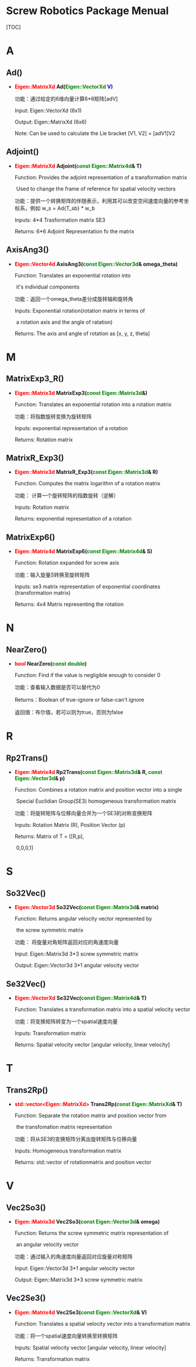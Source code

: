 # Screw Robotics Package Menual

[TOC]

# A

## Ad()

* **<font color='red'>Eigen::MatrixXd</font> Ad(<font color='green'>Eigen::VectorXd</font> <font color='Blue'>V</font>)**

  功能：通过给定的6维向量计算6*6矩阵[adV]

  Input: Eigen::VectorXd (6x1)

  Output: Eigen::MatrixXd (6x6)

  Note: Can be used to calculate the Lie bracket [V1, V2] = [adV1]V2

## Adjoint()

* **<font color='red'>Eigen::MatrixXd</font> Adjoint(<font color='green'>const Eigen::Matrix4d</font>& T)**

  Function: Provides the adjoint representation of a transformation matrix

  ​                 Used to change the frame of reference for spatial velocity vectors

  功能：提供一个转换矩阵的伴随表示，利用其可以改变空间速度向量的参考坐标系，例如 w_s = Ad{T_sb} * w_b

  Inputs: 4*4 Trasformation matrix SE3

  Returns: 6*6 Adjoint Representation fo the matrix

## AxisAng3()

* **<font color='red'>Eigen::Vector4d</font> AxisAng3(<font color='green'>const Eigen::Vector3d</font>& omega_theta)**

  Function: Translates an exponential rotation into

  ​                  it's individual components

  功能：返回一个omega_theta差分成旋转轴和旋转角

  Inputs: Exponential rotation(rotation matrix in terms of

  ​             a rotation axis and the angle of ratation)

  Returns: The axis and angle of rotation as [x, y, z, theta]



# M

## MatrixExp3_R()

* **<font color='red'>Eigen::Matrix3d</font> MatrixExp3(<font color='green'>const Eigen::Matrix3d</font>&)**

  Function: Translates an exponential rotation into a rotation matrix

  功能：将指数旋转变换为旋转矩阵

  Inputs: exponential representation of a rotation

  Returns: Rotation matrix

## MatrixR_Exp3()

* **<font color='red'>Eigen::Matrix3d</font> MatrixR_Exp3(<font color='green'>const Eigen::Matrix3d</font>& R)**

  Function: Computes the matrix logarithm of a rotation matrix

  功能： 计算一个旋转矩阵的指数旋转（逆解）

  Inputs: Rotation matrix

  Returns: exponential representation of a rotation

## MatrixExp6()

* **<font color='red'>Eigen::Matrix4d</font> MatrixExp6(<font color='green'>const Eigen::Matrix4d</font>& S)**

  Function: Rotation expanded for screw axis

  功能：输入旋量S转换至旋转矩阵

  Inputs: se3 matrix representation of exponential coordinates (transformation matrix)

  Returns: 4x4 Matrix representing the rotation

# N

## NearZero()

* **<font color='red'>bool</font> NearZero(<font color='green'>const double</font>)**

  Function: Find if the value is negligible enough to consider 0

  功能：查看输入数据是否可以替代为0

  Returns：Boolean of true-ignore or false-can't ignore

  返回值：布尔值，若可以则为true，否则为false



# R

## Rp2Trans()

* **<font color='red'>Eigen::Matrix4d</font> Rp2Trans(<font color='green'>const Eigen::Matrix3d</font>& R, <font color='green'>const Eigen::Vector3d</font>& p)**

  Function: Combines a rotation matrix and position vector into a single

  ​                  Special Euclidian Group(SE3) homogeneous transformation matrix

  功能：将旋转矩阵与位移向量合并为一个SE3的对称变换矩阵

  Inputs: Rotation Matrix (R), Position Vector (p)

  Returns: Matrix of T = [[R,p],

  ​                                      0,0,0,1]



# S

## So32Vec()

* **<font color='red'>Eigen::Vector3d</font> So32Vec(<font color='green'>const Eigen::Matrix3d</font>& matrix)**

  Function: Returns angular velocity vector represented by

  ​                  the screw symmetric matrix

  功能： 将旋量对角矩阵返回对应的角速度向量

  Input: Eigen::Matrix3d 3*3 screw symmetric matrix

  Output: Eigen::Vector3d 3*1 angular velocity vector

## Se32Vec()

* **<font color='red'>Eigen::VectorXd</font> Se32Vec(<font color='green'>const Eigen::Matrix4d</font>& T)**

  Function: Translates a transformation matrix into a spatial velocity vector

  功能：将变换矩阵转变为一个spatial速度向量

  Inputs: Transformation matrix

  Returns: Spatial velocity vector [angular velocity, linear velocity]



# T

## Trans2Rp()

* **<font color='red'>std::vector\<Eigen::MatrixXd\></font> Trans2Rp(<font color='green'>const Eigen::MatrixXd</font>& T)**

  Function: Separate the rotation matrix and position vector from

  ​                  the transfomation matrix representation

  功能：将从SE3的变换矩阵分离出旋转矩阵与位移向量

  Inputs: Homogeneous transformation matrix

  Returns: std::vector of rotationmatrix and position vector



# V

## Vec2So3()

* **<font color='red'>Eigen::Matrix3d</font> Vec2So3(<font color='green'>const Eigen::Vector3d</font>& omega)**

  Function: Returns the screw symmetric matrix representation of

  ​				  an angular velocity vector

  功能：通过输入的角速度向量返回对应旋量对称矩阵

  Input: Eigen::Vector3d 3*1 angular velocity vector

  Output: Eigen::Matrix3d 3*3 screw symmetric matrix

## Vec2Se3()

* **<font color='red'>Eigen::Matrix4d</font> Vec2Se3(<font color='green'>const Eigen::VectorXd</font>& V)**

  Function: Translates a spatial velocity vector into a transformation matrix

  功能：将一个spatial速度向量转换至转换矩阵

  Inputs: Spatial velocity vector [angular velocity, linear velocity]

  Returns: Transformation matrix